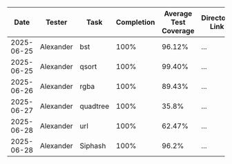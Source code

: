 | Date       | Tester | Task          | Completion |Average Test Coverage| Directory Link |
|------------|--------------|---------------|------------|------------|-----------------|
|2025-06-25|Alexander|bst|100%|96.12% |...|
|2025-06-25|Alexander|qsort|100%|99.40%|...|
|2025-06-26|Alexander|rgba|100%|89.43%|...|
|2025-06-27|Alexander|quadtree|100%|35.8%|...|
|2025-06-28|Alexander|url|100%|62.47%|...|
|2025-06-28|Alexander|Siphash|100%|96.2%|...|